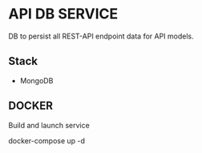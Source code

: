 # API DB SERVICE
DB to persist all REST-API endpoint data for API models.

## Stack
* MongoDB

## DOCKER
Build and launch service

docker-compose up -d
